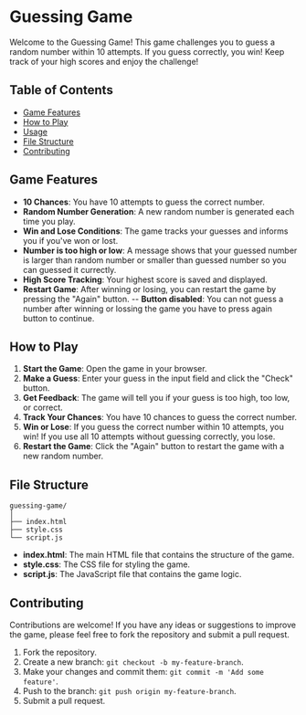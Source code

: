 # Guessing Game

Welcome to the Guessing Game! This game challenges you to guess a random number within 10 attempts. If you guess correctly, you win! Keep track of your high scores and enjoy the challenge!

## Table of Contents

- [Game Features](#game-features)
- [How to Play](#how-to-play)
- [Usage](#usage)
- [File Structure](#file-structure)
- [Contributing](#contributing)

## Game Features

- **10 Chances**: You have 10 attempts to guess the correct number.
- **Random Number Generation**: A new random number is generated each time you play.
- **Win and Lose Conditions**: The game tracks your guesses and informs you if you've won or lost.
- **Number is too high or low**: A message shows that your guessed number is larger than random number or smaller than guessed number so you can guessed it currectly.
- **High Score Tracking**: Your highest score is saved and displayed.
- **Restart Game**: After winning or losing, you can restart the game by pressing the "Again" button.
  -- **Button disabled**: You can not guess a number after winning or lossing the game you have to press again button to continue.

## How to Play

1. **Start the Game**: Open the game in your browser.
2. **Make a Guess**: Enter your guess in the input field and click the "Check" button.
3. **Get Feedback**: The game will tell you if your guess is too high, too low, or correct.
4. **Track Your Chances**: You have 10 chances to guess the correct number.
5. **Win or Lose**: If you guess the correct number within 10 attempts, you win! If you use all 10 attempts without guessing correctly, you lose.
6. **Restart the Game**: Click the "Again" button to restart the game with a new random number.

## File Structure

```
guessing-game/
│
├── index.html
├── style.css
└── script.js
```

- **index.html**: The main HTML file that contains the structure of the game.
- **style.css**: The CSS file for styling the game.
- **script.js**: The JavaScript file that contains the game logic.

## Contributing

Contributions are welcome! If you have any ideas or suggestions to improve the game, please feel free to fork the repository and submit a pull request.

1. Fork the repository.
2. Create a new branch: `git checkout -b my-feature-branch`.
3. Make your changes and commit them: `git commit -m 'Add some feature'`.
4. Push to the branch: `git push origin my-feature-branch`.
5. Submit a pull request.
